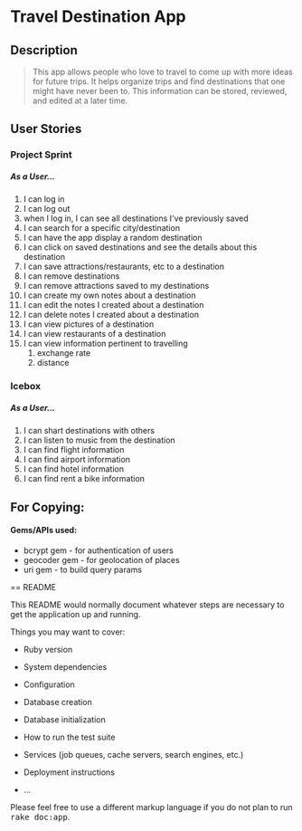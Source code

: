 # Travel Destination App

## Description

>This app allows people who love to travel to come up with more ideas for future trips. It helps organize trips and find destinations that one might have never been to. This information can be stored, reviewed, and edited at a later time.

## User Stories

### Project Sprint

##### As a User...

1. I can log in
1. I can log out
1. when I log in, I can see all destinations I've previously saved
1. I can search for a specific city/destination
1. I can have the app display a random destination
1. I can click on saved destinations and see the details about this destination
1. I can save attractions/restaurants, etc to a destination
1. I can remove destinations
1. I can remove attractions saved to my destinations
1. I can create my own notes about a destination
1. I can edit the notes I created about a destination
1. I can delete notes I created about a destination
1. I can view pictures of a destination
1. I can view restaurants of a destination
1. I can view information pertinent to travelling
	1. exchange rate
	1. distance




### Icebox

##### As a User...

1. I can shart destinations with others
1. I can listen to music from the destination
1. I can find flight information
1. I can find airport information
1. I can find hotel information
1. I can find rent a bike information


## For Copying:

#### Gems/APIs used:

* bcrypt gem - for authentication of users
* geocoder gem - for geolocation of places
* uri gem - to build query params



== README

This README would normally document whatever steps are necessary to get the
application up and running.

Things you may want to cover:

* Ruby version

* System dependencies

* Configuration

* Database creation

* Database initialization

* How to run the test suite

* Services (job queues, cache servers, search engines, etc.)

* Deployment instructions

* ...


Please feel free to use a different markup language if you do not plan to run
<tt>rake doc:app</tt>.
